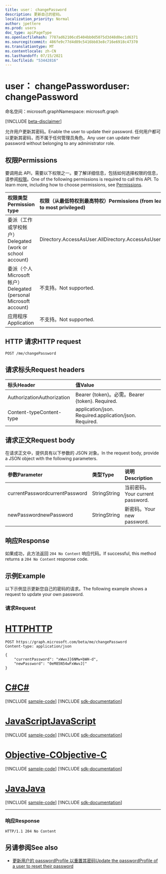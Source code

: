 ```yaml
---
title: user： changePassword
description: 更新自己的密码。
localization_priority: Normal
author: jpettere
ms.prod: users
doc_type: apiPageType
ms.openlocfilehash: 7787ad62106cd5404bb0d5075d3d48d0ec1d6371
ms.sourcegitcommit: 486fe9c77d4d89c5416bb83e8c716e6918c47370
ms.translationtype: MT
ms.contentlocale: zh-CN
ms.lasthandoff: 07/15/2021
ms.locfileid: "53442816"
---
```

# <a name="user-changepassword"></a><span data-ttu-id="79ef0-103">user： changePassword</span><span class="sxs-lookup"><span data-stu-id="79ef0-103">user: changePassword</span></span>

<span data-ttu-id="79ef0-104">命名空间：microsoft.graph</span><span class="sxs-lookup"><span data-stu-id="79ef0-104">Namespace: microsoft.graph</span></span>

[!INCLUDE [beta-disclaimer](../../includes/beta-disclaimer.md)]

<span data-ttu-id="79ef0-105">允许用户更新其密码。</span><span class="sxs-lookup"><span data-stu-id="79ef0-105">Enable the user to update their password.</span></span> <span data-ttu-id="79ef0-106">任何用户都可以更新其密码，而不属于任何管理员角色。</span><span class="sxs-lookup"><span data-stu-id="79ef0-106">Any user can update their password without belonging to any administrator role.</span></span>

## <a name="permissions"></a><span data-ttu-id="79ef0-107">权限</span><span class="sxs-lookup"><span data-stu-id="79ef0-107">Permissions</span></span>
<span data-ttu-id="79ef0-p102">要调用此 API，需要以下权限之一。要了解详细信息，包括如何选择权限的信息，请参阅[权限](/graph/permissions-reference)。</span><span class="sxs-lookup"><span data-stu-id="79ef0-p102">One of the following permissions is required to call this API. To learn more, including how to choose permissions, see [Permissions](/graph/permissions-reference).</span></span>


|<span data-ttu-id="79ef0-110">权限类型</span><span class="sxs-lookup"><span data-stu-id="79ef0-110">Permission type</span></span>      | <span data-ttu-id="79ef0-111">权限（从最低特权到最高特权）</span><span class="sxs-lookup"><span data-stu-id="79ef0-111">Permissions (from least to most privileged)</span></span>              |
|:--------------------|:---------------------------------------------------------|
|<span data-ttu-id="79ef0-112">委派（工作或学校帐户）</span><span class="sxs-lookup"><span data-stu-id="79ef0-112">Delegated (work or school account)</span></span> | <span data-ttu-id="79ef0-113">Directory.AccessAsUser.All</span><span class="sxs-lookup"><span data-stu-id="79ef0-113">Directory.AccessAsUser.All</span></span>    |
|<span data-ttu-id="79ef0-114">委派（个人 Microsoft 帐户）</span><span class="sxs-lookup"><span data-stu-id="79ef0-114">Delegated (personal Microsoft account)</span></span> | <span data-ttu-id="79ef0-115">不支持。</span><span class="sxs-lookup"><span data-stu-id="79ef0-115">Not supported.</span></span>    |
|<span data-ttu-id="79ef0-116">应用程序</span><span class="sxs-lookup"><span data-stu-id="79ef0-116">Application</span></span> | <span data-ttu-id="79ef0-117">不支持。</span><span class="sxs-lookup"><span data-stu-id="79ef0-117">Not supported.</span></span> |

## <a name="http-request"></a><span data-ttu-id="79ef0-118">HTTP 请求</span><span class="sxs-lookup"><span data-stu-id="79ef0-118">HTTP request</span></span>
<!-- { "blockType": "ignored" } -->
```http
POST /me/changePassword
```
## <a name="request-headers"></a><span data-ttu-id="79ef0-119">请求标头</span><span class="sxs-lookup"><span data-stu-id="79ef0-119">Request headers</span></span>
| <span data-ttu-id="79ef0-120">标头</span><span class="sxs-lookup"><span data-stu-id="79ef0-120">Header</span></span>       | <span data-ttu-id="79ef0-121">值</span><span class="sxs-lookup"><span data-stu-id="79ef0-121">Value</span></span> |
|:---------------|:--------|
| <span data-ttu-id="79ef0-122">Authorization</span><span class="sxs-lookup"><span data-stu-id="79ef0-122">Authorization</span></span>  | <span data-ttu-id="79ef0-p103">Bearer {token}。必需。</span><span class="sxs-lookup"><span data-stu-id="79ef0-p103">Bearer {token}. Required.</span></span>  |
| <span data-ttu-id="79ef0-125">Content-type</span><span class="sxs-lookup"><span data-stu-id="79ef0-125">Content-type</span></span>  | <span data-ttu-id="79ef0-p104">application/json. Required.</span><span class="sxs-lookup"><span data-stu-id="79ef0-p104">application/json. Required.</span></span>  |

## <a name="request-body"></a><span data-ttu-id="79ef0-128">请求正文</span><span class="sxs-lookup"><span data-stu-id="79ef0-128">Request body</span></span>
<span data-ttu-id="79ef0-129">在请求正文中，提供具有以下参数的 JSON 对象。</span><span class="sxs-lookup"><span data-stu-id="79ef0-129">In the request body, provide a JSON object with the following parameters.</span></span>

| <span data-ttu-id="79ef0-130">参数</span><span class="sxs-lookup"><span data-stu-id="79ef0-130">Parameter</span></span>    | <span data-ttu-id="79ef0-131">类型</span><span class="sxs-lookup"><span data-stu-id="79ef0-131">Type</span></span>   |<span data-ttu-id="79ef0-132">说明</span><span class="sxs-lookup"><span data-stu-id="79ef0-132">Description</span></span>|
|:---------------|:--------|:----------|
| <span data-ttu-id="79ef0-133">currentPassword</span><span class="sxs-lookup"><span data-stu-id="79ef0-133">currentPassword</span></span> | <span data-ttu-id="79ef0-134">String</span><span class="sxs-lookup"><span data-stu-id="79ef0-134">String</span></span> | <span data-ttu-id="79ef0-135">当前密码。</span><span class="sxs-lookup"><span data-stu-id="79ef0-135">Your current password.</span></span>|
| <span data-ttu-id="79ef0-136">newPassword</span><span class="sxs-lookup"><span data-stu-id="79ef0-136">newPassword</span></span> | <span data-ttu-id="79ef0-137">String</span><span class="sxs-lookup"><span data-stu-id="79ef0-137">String</span></span> | <span data-ttu-id="79ef0-138">新密码。</span><span class="sxs-lookup"><span data-stu-id="79ef0-138">Your new password.</span></span>|

## <a name="response"></a><span data-ttu-id="79ef0-139">响应</span><span class="sxs-lookup"><span data-stu-id="79ef0-139">Response</span></span>

<span data-ttu-id="79ef0-140">如果成功，此方法返回 `204 No Content` 响应代码。</span><span class="sxs-lookup"><span data-stu-id="79ef0-140">If successful, this method returns a `204 No Content` response code.</span></span>

## <a name="example"></a><span data-ttu-id="79ef0-141">示例</span><span class="sxs-lookup"><span data-stu-id="79ef0-141">Example</span></span>
<span data-ttu-id="79ef0-142">以下示例显示更新您自己的密码的请求。</span><span class="sxs-lookup"><span data-stu-id="79ef0-142">The following example shows a request to update your own password.</span></span>

### <a name="request"></a><span data-ttu-id="79ef0-143">请求</span><span class="sxs-lookup"><span data-stu-id="79ef0-143">Request</span></span>


# <a name="http"></a>[<span data-ttu-id="79ef0-144">HTTP</span><span class="sxs-lookup"><span data-stu-id="79ef0-144">HTTP</span></span>](#tab/http)
<!-- {
  "blockType": "request",
  "name": "user_changepassword"
}-->
```http
POST https://graph.microsoft.com/beta/me/changePassword
Content-type: application/json

{
    "currentPassword": "xWwvJ]6NMw+bWH-d",
    "newPassword": "0eM85N54wFxWwvJ]"
}
```
# <a name="c"></a>[<span data-ttu-id="79ef0-145">C#</span><span class="sxs-lookup"><span data-stu-id="79ef0-145">C#</span></span>](#tab/csharp)
[!INCLUDE [sample-code](../includes/snippets/csharp/user-changepassword-csharp-snippets.md)]
[!INCLUDE [sdk-documentation](../includes/snippets/snippets-sdk-documentation-link.md)]

# <a name="javascript"></a>[<span data-ttu-id="79ef0-146">JavaScript</span><span class="sxs-lookup"><span data-stu-id="79ef0-146">JavaScript</span></span>](#tab/javascript)
[!INCLUDE [sample-code](../includes/snippets/javascript/user-changepassword-javascript-snippets.md)]
[!INCLUDE [sdk-documentation](../includes/snippets/snippets-sdk-documentation-link.md)]

# <a name="objective-c"></a>[<span data-ttu-id="79ef0-147">Objective-C</span><span class="sxs-lookup"><span data-stu-id="79ef0-147">Objective-C</span></span>](#tab/objc)
[!INCLUDE [sample-code](../includes/snippets/objc/user-changepassword-objc-snippets.md)]
[!INCLUDE [sdk-documentation](../includes/snippets/snippets-sdk-documentation-link.md)]

# <a name="java"></a>[<span data-ttu-id="79ef0-148">Java</span><span class="sxs-lookup"><span data-stu-id="79ef0-148">Java</span></span>](#tab/java)
[!INCLUDE [sample-code](../includes/snippets/java/user-changepassword-java-snippets.md)]
[!INCLUDE [sdk-documentation](../includes/snippets/snippets-sdk-documentation-link.md)]

---



### <a name="response"></a><span data-ttu-id="79ef0-149">响应</span><span class="sxs-lookup"><span data-stu-id="79ef0-149">Response</span></span>
<!-- {
  "blockType": "response",
  "truncated": true
} -->
```http
HTTP/1.1 204 No Content
```

## <a name="see-also"></a><span data-ttu-id="79ef0-150">另请参阅</span><span class="sxs-lookup"><span data-stu-id="79ef0-150">See also</span></span>
+ [<span data-ttu-id="79ef0-151">更新用户的 passwordProfile 以重置其密码</span><span class="sxs-lookup"><span data-stu-id="79ef0-151">Update the passwordProfile of a user to reset their password</span></span>](../api/user-update.md#example-3-update-the-passwordprofile-of-a-user-to-reset-their-password)

<!-- uuid: a7c9a0de-8324-4f80-8d88-2e6d5838f3be
2021-06-24 14:57:30 UTC -->
<!--
{
  "type": "#page.annotation",
  "description": "user: changePassword",
  "keywords": "",
  "section": "documentation",
  "tocPath": "",
  "suppressions": [
  ]
}
-->


